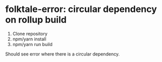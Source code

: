 # folktale-error: circular dependency on rollup build

1. Clone repository
2. npm/yarn install
3. npm/yarn run build

Should see error where there is a circular dependency.
